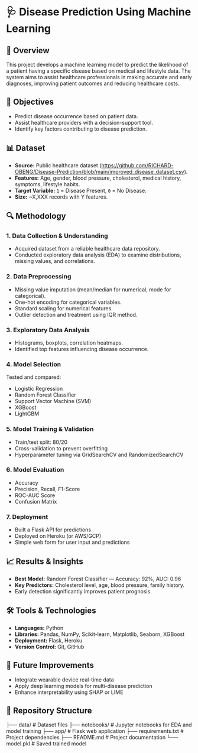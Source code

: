# 🩺 Disease Prediction Using Machine Learning

## 📌 Overview
This project develops a machine learning model to predict the likelihood of a patient having a specific disease based on medical and lifestyle data. The system aims to assist healthcare professionals in making accurate and early diagnoses, improving patient outcomes and reducing healthcare costs.



## 🎯 Objectives
- Predict disease occurrence based on patient data.
- Assist healthcare providers with a decision-support tool.
- Identify key factors contributing to disease prediction.



## 📊 Dataset
- **Source:** Public healthcare dataset (https://github.com/RICHARD-OBENG/Disease-Prediction/blob/main/improved_disease_dataset.csv).
- **Features:** Age, gender, blood pressure, cholesterol, medical history, symptoms, lifestyle habits.
- **Target Variable:** `1` = Disease Present, `0` = No Disease.
- **Size:** ~X,XXX records with Y features.



## 🔍 Methodology

### 1. Data Collection & Understanding
- Acquired dataset from a reliable healthcare data repository.
- Conducted exploratory data analysis (EDA) to examine distributions, missing values, and correlations.

### 2. Data Preprocessing
- Missing value imputation (mean/median for numerical, mode for categorical).
- One-hot encoding for categorical variables.
- Standard scaling for numerical features.
- Outlier detection and treatment using IQR method.

### 3. Exploratory Data Analysis
- Histograms, boxplots, correlation heatmaps.
- Identified top features influencing disease occurrence.

### 4. Model Selection
Tested and compared:
- Logistic Regression
- Random Forest Classifier
- Support Vector Machine (SVM)
- XGBoost
- LightGBM

### 5. Model Training & Validation
- Train/test split: 80/20
- Cross-validation to prevent overfitting
- Hyperparameter tuning via GridSearchCV and RandomizedSearchCV

### 6. Model Evaluation
- Accuracy
- Precision, Recall, F1-Score
- ROC-AUC Score
- Confusion Matrix

### 7. Deployment
- Built a Flask API for predictions
- Deployed on Heroku (or AWS/GCP)
- Simple web form for user input and predictions



## 📈 Results & Insights
- **Best Model:** Random Forest Classifier — Accuracy: 92%, AUC: 0.96
- **Key Predictors:** Cholesterol level, age, blood pressure, family history.
- Early detection significantly improves patient prognosis.



## 🛠️ Tools & Technologies
- **Languages:** Python
- **Libraries:** Pandas, NumPy, Scikit-learn, Matplotlib, Seaborn, XGBoost
- **Deployment:** Flask, Heroku
- **Version Control:** Git, GitHub



## 🚀 Future Improvements
- Integrate wearable device real-time data
- Apply deep learning models for multi-disease prediction
- Enhance interpretability using SHAP or LIME


## 📂 Repository Structure
├── data/                  # Dataset files ├── notebooks/             # Jupyter notebooks for EDA and model training ├── app/                   # Flask web application ├── requirements.txt       # Project dependencies ├── README.md              # Project documentation └── model.pkl              # Saved trained model
